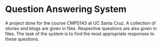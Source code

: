# Question Answering System
A project done for the course CMPS143 at UC Santa Cruz.
A collection of stories and blogs are given in files.
Respective questions are also given in files. 
The task of the system is to find the most appropriate responses to these questions.

